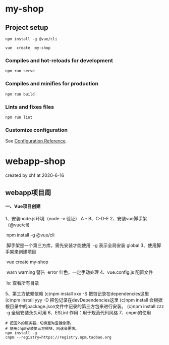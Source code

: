 # my-shop

## Project setup
```
npm install -g @vue/cli

vue  create  my-shop

```

### Compiles and hot-reloads for development
```
npm run serve
```

### Compiles and minifies for production
```
npm run build
```

### Lints and fixes files
```
npm run lint
```

### Customize configuration
See [Configuration Reference](https://cli.vuejs.org/config/).



# webapp-shop

created by xhf at 2020-6-16

## webapp项目周

#### 一、Vue项目创建

1、安装node.js环境（node -v 验证）
	A - B、C-D-E
2、安装vue脚手架（@vue/cli)

​	npm install -g @vue/cli

​	脚手架是一个第三方库，需先安装才能使用
​	-g 表示全局安装 global
3、使用脚手架来创建项目

​	vue  create  my-shop

​	warn warning 警告
​	error 红色，一定手动处理
4、vue.config.js 配置文件

​		ls: 查看所有目录

5、第三方依赖依赖
	(c)npm install xxx -S  把包记录在dependencies这里
	(c)npm install yyy -D  把包记录在devDependencies这里
	(c)npm install 会根据根目录中的package.json文件中记录的第三方包来进行安装。
	(c)npm install zzz -g  全局安装永久可用
6、ESLint
	作用：用于规范代码风格
7、cnpm的使用

```
# 把国外的服务器，切换至淘宝镜像源。
# 使用cnpm安装第三方模块，网速会更快。
npm install -g 
cnpm --registry=https://registry.npm.taobao.org
```

